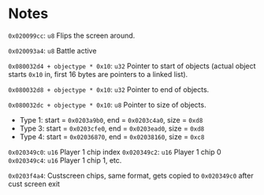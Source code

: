 # Notes

`0x020099cc`: `u8` Flips the screen around.

`0x020093a4`: `u8` Battle active

`0x080032d4 + objectype * 0x10`: `u32` Pointer to start of objects (actual object starts `0x10` in, first 16 bytes are pointers to a linked list).

`0x080032d8 + objectype * 0x10`: `u32` Pointer to end of objects.

`0x080032dc + objectype * 0x10`: `u8` Pointer to size of objects.

-   Type 1: start = `0x0203a9b0`, end = `0x0203c4a0`, size = `0xd8`
-   Type 3: start = `0x0203cfe0`, end = `0x0203ead0`, size = `0xd8`
-   Type 4: start = `0x02036870`, end = `0x02038160`, size = `0xc8`

`0x020349c0`: `u16` Player 1 chip index
`0x020349c2`: `u16` Player 1 chip 0
`0x020349c4`: `u16` Player 1 chip 1, etc.

`0x0203f4a4`: Custscreen chips, same format, gets copied to `0x020349c0` after cust screen exit
